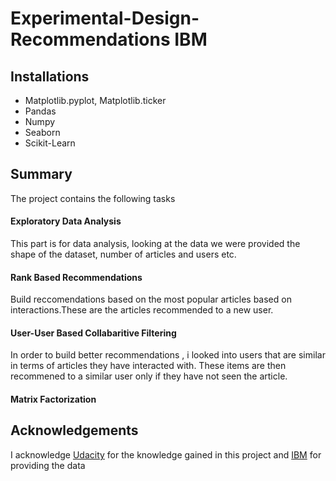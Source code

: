 # Experimental-Design-Recommendations IBM




## Installations

- Matplotlib.pyplot, Matplotlib.ticker
- Pandas
- Numpy
- Seaborn
- Scikit-Learn

## Summary
The project contains the following tasks

#### Exploratory Data Analysis

This part is for data analysis, looking at the data we were provided the shape of the dataset, number of articles and users etc.

#### Rank Based Recommendations

Build reccomendations based on the most popular articles based on interactions.These are the articles recommended to a new user.

#### User-User Based Collabaritive Filtering

In order to build better recommendations , i looked into users that are similar in terms of articles they have interacted with. These items are then recommened to a similar user only if they have not seen the article.

#### Matrix Factorization





## Acknowledgements

I acknowledge [Udacity](https://www.udacity.com/) for the knowledge gained in this project and [IBM](www.ibm.com) for providing the data